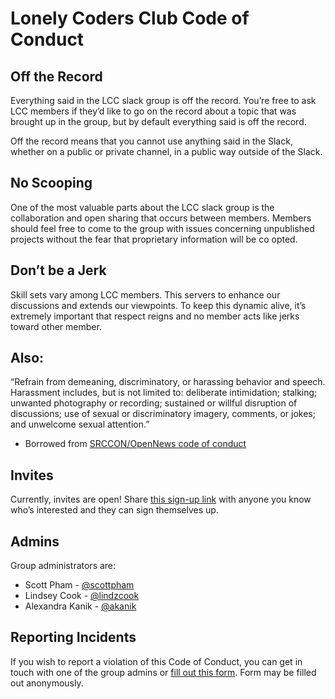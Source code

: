 # Lonely Coders Club Code of Conduct

## Off the Record
Everything said in the LCC slack group is off the record. You’re free to ask LCC members if they’d like to go on the record about a topic that was brought up in the group, but by default everything said is off the record.

Off the record means that you cannot use anything said in the Slack, whether on a public or private channel, in a public way outside of the Slack.

## No Scooping
One of the most valuable parts about the LCC slack group is the collaboration and open sharing that occurs between members. Members should feel free to come to the group with issues concerning unpublished projects without the fear that proprietary information will be co opted.

## Don’t be a Jerk
Skill sets vary among LCC members. This servers to enhance our discussions and extends our viewpoints. To keep this dynamic alive, it’s extremely important that respect reigns and no member acts like jerks toward other member.

## Also:
“Refrain from demeaning, discriminatory, or harassing behavior and speech. Harassment includes, but is not limited to: deliberate intimidation; stalking; unwanted photography or recording; sustained or willful disruption of discussions; use of sexual or discriminatory imagery, comments, or jokes; and unwelcome sexual attention.”

- Borrowed from [SRCCON/OpenNews code of conduct](http://srccon.org/conduct/)

## Invites
Currently, invites are open! Share [this sign-up link](https://lcc-slack.herokuapp.com/) with anyone you know who’s interested and they can sign themselves up.

## Admins
Group administrators are:

- Scott Pham - [@scottpham](https://twitter.com/scottpham)
- Lindsey Cook - [@lindzcook](https://twitter.com/lindzcook)
- Alexandra Kanik - [@akanik](https://twitter.com/act_rational)

## Reporting Incidents
If you wish to report a violation of this Code of Conduct, you can get in touch with one of the group admins or [fill out this form](https://docs.google.com/a/rationalact.com/forms/d/e/1FAIpQLSfXPXUTLpTU-qYI7urcFoXFv3piyPX0SiDNS_zPiXi1XLe8bA/viewform). Form may be filled out anonymously.
